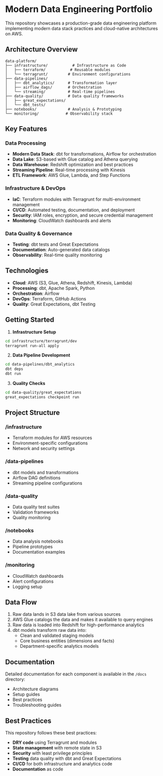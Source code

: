 # Modern Data Engineering Portfolio

This repository showcases a production-grade data engineering platform implementing modern data stack practices and cloud-native architectures on AWS.

## Architecture Overview

```
data-platform/
├── infrastructure/           # Infrastructure as Code
│   ├── terraform/           # Reusable modules
│   └── terragrunt/         # Environment configurations
├── data-pipelines/
│   ├── dbt_analytics/      # Transformation layer
│   ├── airflow_dags/       # Orchestration
│   └── streaming/          # Real-time pipelines
├── data-quality/           # Data quality frameworks
│   ├── great_expectations/
│   └── dbt_tests/
├── notebooks/              # Analysis & Prototyping
└── monitoring/            # Observability stack
```

## Key Features

### Data Processing
- **Modern Data Stack**: dbt for transformations, Airflow for orchestration
- **Data Lake**: S3-based with Glue catalog and Athena querying
- **Data Warehouse**: Redshift optimization and best practices
- **Streaming Pipeline**: Real-time processing with Kinesis
- **ETL Framework**: AWS Glue, Lambda, and Step Functions

### Infrastructure & DevOps
- **IaC**: Terraform modules with Terragrunt for multi-environment management
- **CI/CD**: Automated testing, documentation, and deployment
- **Security**: IAM roles, encryption, and secure credential management
- **Monitoring**: CloudWatch dashboards and alerts

### Data Quality & Governance
- **Testing**: dbt tests and Great Expectations
- **Documentation**: Auto-generated data catalogs
- **Observability**: Real-time quality monitoring

## Technologies

- **Cloud**: AWS (S3, Glue, Athena, Redshift, Kinesis, Lambda)
- **Processing**: dbt, Apache Spark, Python
- **Orchestration**: Airflow
- **DevOps**: Terraform, GitHub Actions
- **Quality**: Great Expectations, dbt Testing

## Getting Started

1. **Infrastructure Setup**
```bash
cd infrastructure/terragrunt/dev
terragrunt run-all apply
```

2. **Data Pipeline Development**
```bash
cd data-pipelines/dbt_analytics
dbt deps
dbt run
```

3. **Quality Checks**
```bash
cd data-quality/great_expectations
great_expectations checkpoint run
```

## Project Structure

### /infrastructure
- Terraform modules for AWS resources
- Environment-specific configurations
- Network and security settings

### /data-pipelines
- dbt models and transformations
- Airflow DAG definitions
- Streaming pipeline configurations

### /data-quality
- Data quality test suites
- Validation frameworks
- Quality monitoring

### /notebooks
- Data analysis notebooks
- Pipeline prototypes
- Documentation examples

### /monitoring
- CloudWatch dashboards
- Alert configurations
- Logging setup

## Data Flow

1. Raw data lands in S3 data lake from various sources
2. AWS Glue catalogs the data and makes it available to query engines
3. Raw data is loaded into Redshift for high-performance analytics
4. dbt models transform raw data into:
   - Clean and validated staging models
   - Core business entities (dimensions and facts)
   - Department-specific analytics models

## Documentation

Detailed documentation for each component is available in the `/docs` directory:
- Architecture diagrams
- Setup guides
- Best practices
- Troubleshooting guides

## Best Practices

This repository follows these best practices:
- **DRY code** using Terragrunt and modules
- **State management** with remote state in S3
- **Security** with least privilege principles
- **Testing** data quality with dbt and Great Expectations
- **CI/CD** for both infrastructure and analytics code
- **Documentation** as code
